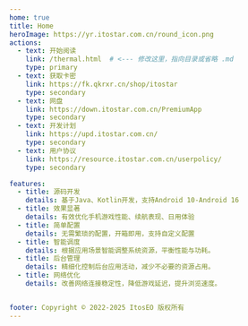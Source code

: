 ```yaml
---
home: true
title: Home
heroImage: https://yr.itostar.com.cn/round_icon.png
actions:
  - text: 开始阅读
    link: /thermal.html  # <--- 修改这里，指向目录或省略 .md
    type: primary
  - text: 获取卡密
    link: https://fk.qkrxr.cn/shop/itostar
    type: secondary
  - text: 网盘
    link: https://down.itostar.com.cn/PremiumApp
    type: secondary
  - text: 开发计划
    link: https://upd.itostar.com.cn/
    type: secondary
  - text: 用户协议
    link: https://resource.itostar.com.cn/userpolicy/
    type: secondary

features:
  - title: 源码开发
    details: 基于Java、Kotlin开发，支持Android 10-Android 16
  - title: 效果显著
    details: 有效优化手机游戏性能、续航表现、日用体验
  - title: 简单配置
    details: 无需繁琐的配置，开箱即用，支持自定义配置
  - title: 智能调度
    details: 根据应用场景智能调整系统资源，平衡性能与功耗。
  - title: 后台管理
    details: 精细化控制后台应用活动，减少不必要的资源占用。
  - title: 网络优化
    details: 改善网络连接稳定性，降低游戏延迟，提升浏览速度。


footer: Copyright © 2022-2025 ItosEO 版权所有
---
```



[default-theme-home]: https://vuejs.press/reference/default-theme/frontmatter.html#home-page
